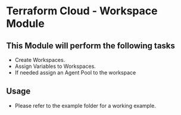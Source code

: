 # Terraform Cloud - Workspace Module

## This Module will perform the following tasks

* Create Workspaces.
* Assign Variables to Workspaces.
* If needed assign an Agent Pool to the workspace

## Usage

* Please refer to the example folder for a working example.
